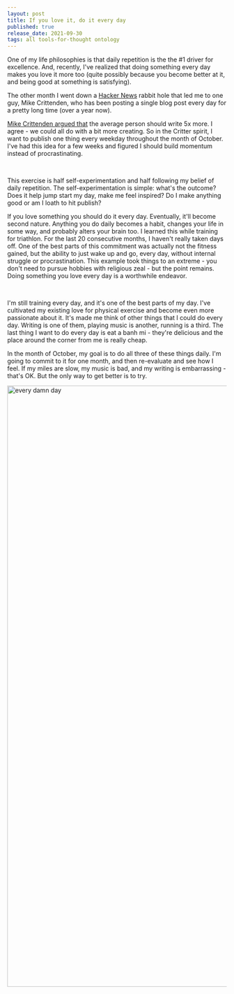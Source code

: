 ```yaml
---
layout: post
title: If you love it, do it every day
published: true
release_date: 2021-09-30
tags: all tools-for-thought ontology
---
```


One of my life philosophies is that daily repetition is the the #1 driver for excellence. <!--excerpt--> And, recently, I've realized that doing something every day makes you love it more too (quite possibly because you become better at it, and being good at something is satisfying). 


The other month I went down a [Hacker News](https://news.ycombinator.com/news) rabbit hole that led me to one guy, Mike Crittenden, who has been posting a single blog post every day for a pretty long time (over a year now). 

[Mike Crittenden argued that](https://critter.blog/2020/10/02/write-5x-more-but-write-5x-less/) the average person should write 5x more. I agree - we could all do with a bit more creating. So in the Critter spirit, I want to publish one thing every weekday throughout the month of October. I've had this idea for a few weeks and figured I should build momentum instead of procrastinating. 

<br>

This exercise is half self-experimentation and half following my belief of daily repetition. The self-experimentation is simple: what's the outcome? Does it help jump start my day, make me feel inspired? Do I make anything good or am I loath to hit publish? 

If you love something you should do it every day. Eventually, it'll become second nature. Anything you do daily becomes a habit, changes your life in some way, and probably alters your brain too. I learned this while training for triathlon. For the last 20 consecutive months, I haven't really taken days off. One of the best parts of this commitment was actually not the fitness gained, but the ability to just wake up and go, every day, without internal struggle or procrastination. This example took things to an extreme - you don't need to pursue hobbies with religious zeal - but the point remains. Doing something you love every day is a worthwhile endeavor.

<br>

I'm still training every day, and it's one of the best parts of my day. I've cultivated my existing love for physical exercise and become even more passionate about it. It's made me think of other things that I could do every day. Writing is one of them, playing music is another, running is a third. The last thing I want to do every day is eat a banh mi - they're delicious and the place around the corner from me is really cheap.

In the month of October, my goal is to do all three of these things daily. I'm going to commit to it for one month, and then re-evaluate and see how I feel. If my miles are slow, my music is bad, and my writing is embarrassing - that's OK. But the only way to get better is to try. 

<a data-flickr-embed="true" href="https://www.flickr.com/photos/110967671@N02/51536382349/in/dateposted-public/" title="every damn day"><img src="https://live.staticflickr.com/65535/51536382349_eb5b6db1f5_o.jpg" width="2224" height="1376" alt="every damn day"></a><script async src="//embedr.flickr.com/assets/client-code.js" charset="utf-8"></script>

